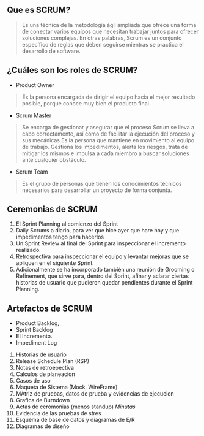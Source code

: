 ## Que es SCRUM?
 > Es una técnica de la metodología ágil ampliada que ofrece una forma de conectar varios equipos que necesitan trabajar juntos para ofrecer soluciones complejas. En otras palabras, Scrum es un conjunto específico de reglas que deben seguirse mientras se practica el desarrollo de software.
## ¿Cuáles son los roles de SCRUM?
- Product Owner
> Es la persona encargada de dirigir el equipo hacia el mejor resultado posible, porque conoce muy bien el producto final.
- Scrum Master
> Se encarga de gestionar y asegurar que el proceso Scrum se lleva a cabo correctamente, así como de facilitar la ejecución del proceso y sus mecánicas.Es la persona que mantiene en movimiento al equipo de trabajo. Gestiona los impedimentos, alerta los riesgos, trata de mitigar los mismos e impulsa a cada miembro a buscar soluciones ante cualquier obstáculo.
- Scrum Team
> Es el grupo de personas que tienen los conocimientos técnicos necesarios para desarrollar un proyecto de forma conjunta. 
## Ceremonias de SCRUM
1. El Sprint Planning al comienzo del Sprint
2. Daily Scrums a diario, para ver que hice ayer que hare hoy y que impedimentos tengo para hacerlos
3. Un Sprint Review al final del Sprint para inspeccionar el incremento realizado.
4. Retrospectiva para inspeccionar el equipo y levantar mejoras que se apliquen en el siguiente Sprint.
5. Adicionalmente se ha incorporado también una reunión de Grooming o Refinement, que sirve para, dentro del Sprint, afinar y aclarar ciertas historias de usuario que pudieron quedar pendientes durante el Sprint Planning.

## Artefactos de SCRUM
- Product Backlog, 
- Sprint Backlog 
- El Incremento.
- Impediment Log

1. Historias de usuario
2. Release Schedule Plan (RSP)
3. Notas de retroepectiva
4. Calculos de planeacion
5. Casos de uso
6. Maqueta de Sistema (Mock, WireFrame)
7. MAtriz de pruebas, datos de prueba y evidencias de ejecucion
8. Grafica de Burndown
9. Actas de ceromonias (menos standup) *Minutas*
10. Evidencia de las pruebas de stres
11. Esquema de base de datos y diagramas de E/R
12. Diagramas de diseño
